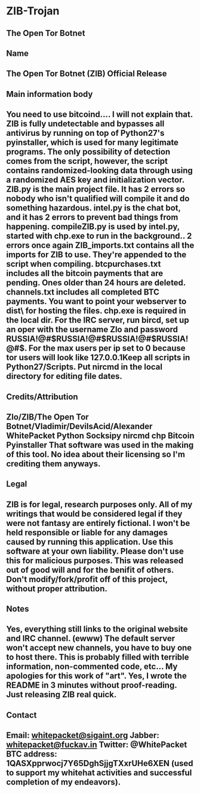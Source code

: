 # ZIB-Trojan
The Open Tor Botnet
-----------------------------
Name
--
The Open Tor Botnet (ZIB) Official Release
-----------------------------
Main information body
--
You need to use bitcoind.... I will not explain that.
ZIB is fully undetectable and bypasses all antivirus by running on top of Python27's pyinstaller, which is used for many legitimate programs. The only possibility of detection comes from the script, however, the script contains randomized-looking data through using a randomized AES key and initialization vector.
ZIB.py is the main project file. It has 2 errors so nobody who isn't qualified will compile it and do something hazardous.
intel.py is the chat bot, and it has 2 errors to prevent bad things from happening.
compileZIB.py is used by intel.py, started with chp.exe to run in the background.. 2 errors once again
ZIB_imports.txt contains all the imports for ZIB to use. They're appended to the script when compiling.
btcpurchases.txt includes all the bitcoin payments that are pending. Ones older than 24 hours are deleted.
channels.txt includes all completed BTC payments.
You want to point your webserver to dist\ for hosting the files.
chp.exe is required in the local dir.
For the IRC server, run bircd, set up an oper with the username Zlo and password RUSSIA!@#$RUSSIA!@#$RUSSIA!@#$RUSSIA!@#$. For the max users per ip set to 0 because tor users will look like 127.0.0.1Keep all scripts in Python27/Scripts.
Put nircmd in the local directory for editing file dates.
-----------------------------
Credits/Attribution
--
Zlo/ZIB/The Open Tor Botnet/Vladimir/DevilsAcid/Alexander
WhitePacket
Python
Socksipy
nircmd
chp
Bitcoin
Pyinstaller
That software was used in the making of this tool. No idea about their licensing so I'm crediting them anyways.
-----------------------------
Legal
--
ZIB is for legal, research purposes only. All of my writings that would be considered legal if they were not fantasy are entirely fictional.
I won't be held responsible or liable for any damages caused by running this application.
Use this software at your own liability.
Please don't use this for malicious purposes. This was released out of good will and for the benifit of others.
Don't modify/fork/profit off of this project, without proper attribution.
-----------------------------
Notes
--
Yes, everything still links to the original website and IRC channel. (ewww)
The default server won't accept new channels, you have to buy one to host there.
This is probably filled with terrible information, non-commented code, etc... My apologies for this work of "art".
Yes, I wrote the README in 3 minutes without proof-reading. Just releasing ZIB real quick.
-----------------------------
Contact
--
Email: whitepacket@sigaint.org
Jabber: whitepacket@fuckav.in
Twitter: @WhitePacket
BTC address: 1QASXpprwocj7Y65DghSjjgTXxrUHe6XEN (used to support my whitehat activities and successful completion of my endeavors).
-----------------------------
